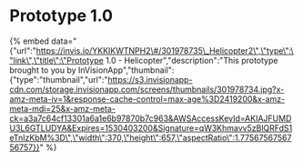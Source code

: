 # Prototype 1.0

{% embed data="{\"url\":\"https://invis.io/YKKIKWTNPH2\#/301978735\_Helicopter2\",\"type\":\"link\",\"title\":\"Prototype 1.0 - Helicopter\",\"description\":\"This prototype brought to you by InVisionApp\",\"thumbnail\":{\"type\":\"thumbnail\",\"url\":\"https://s3.invisionapp-cdn.com/storage.invisionapp.com/screens/thumbnails/301978734.jpg?x-amz-meta-iv=1&response-cache-control=max-age%3D2419200&x-amz-meta-mdi=25&x-amz-meta-ck=a3a7c64cf13301a6a1e6b97870b7c963&AWSAccessKeyId=AKIAJFUMDU3L6GTLUDYA&Expires=1530403200&Signature=qW3Khmavv5zBlQRFdS1eTnIzKbM%3D\",\"width\":370,\"height\":657,\"aspectRatio\":1.7756756756756757}}" %}



